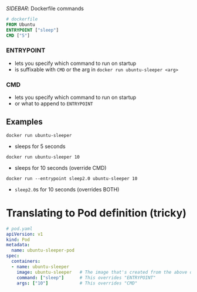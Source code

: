 *SIDEBAR*: Dockerfile commands


```dockerfile
# dockerfile
FROM Ubuntu
ENTRYPOINT ["sleep"]
CMD ["5"]
```

### ENTRYPOINT
- lets you specify which command to run on startup
- is suffixable with `CMD` or the arg in `docker run ubuntu-sleeper <arg>`

### CMD
- lets you specify which command to run on startup
- or what to append to `ENTRYPOINT`

## Examples
`docker run ubuntu-sleeper`
- sleeps for 5 seconds

`docker run ubuntu-sleeper 10`
- sleeps for 10 seconds (override CMD)

`docker run --entrypoint sleep2.0 ubuntu-sleeper 10`
- `sleep2.0`s for 10 seconds (overrides BOTH)

# Translating to Pod definition (tricky)
```yaml
# pod.yaml
apiVersion: v1
kind: Pod
metadata:
  name: ubuntu-sleeper-pod
spec:
  containers:
  - name: ubuntu-sleeper
    image: ubuntu-sleeper   # The image that's created from the above dockerfile
    command: ["sleep"]      # This overrides "ENTRYPOINT"
    args: ["10"]            # This overrides "CMD"
